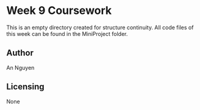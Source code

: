 # Week 9 Coursework 

This is an empty directory created for structure continuity. All code files of this week can be found in the MiniProject folder. 

## Author

An Nguyen

## Licensing

None
